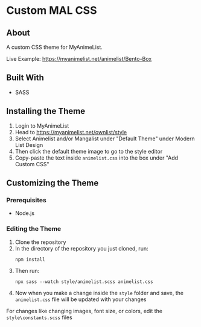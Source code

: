 # Custom MAL CSS

## About

A custom CSS theme for MyAnimeList. 

Live Example: https://myanimelist.net/animelist/Bento-Box

## Built With

- SASS

## Installing the Theme

1. Login to MyAnimeList
2. Head to https://myanimelist.net/ownlist/style
3. Select Animelist and/or Mangalist under "Default Theme" under Modern List Design
4. Then click the default theme image to go to the style editor
5. Copy-paste the text inside `animelist.css` into the box under "Add Custom CSS" 

## Customizing the Theme

### Prerequisites
* Node.js

### Editing the Theme
1. Clone the repository
2. In the directory of the repository you just cloned, run:
    ```
    npm install
    ```
3. Then run:
    ```
    npx sass --watch style/animelist.scss animelist.css
    ```
4. Now when you make a change inside the `style` folder and save, the `animelist.css` file will be updated with your changes

For changes like changing images, font size, or colors, edit the `style\constants.scss` files
